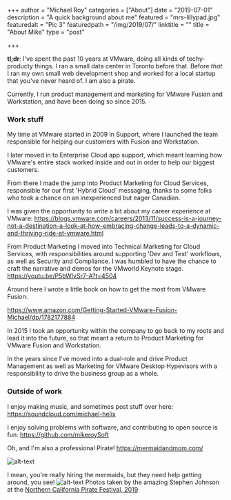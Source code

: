 +++
author = "Michael Roy"
categories = ["About"]
date = "2019-07-01"
description = "A quick background about me"
featured = "mrs-lillypad.jpg"
featuredalt = "Pic 3"
featuredpath = "/img/2019/07/"
linktitle = ""
title = "About Mike"
type = "post"

+++

**tl;dr**: I've spent the past 10 years at VMware, doing all kinds of techy-producty things. I ran a small data center in Toronto before that. Before _that_ I ran my own small web development shop and worked for a local startup that you've never heard of. I am also a pirate.

Currently, I run product management and marketing for VMware Fusion and Workstation, and have been doing so since 2015.

### Work stuff

My time at VMware started in 2009 in Support, where I launched the team responsible for helping our customers with Fusion and Workstation.

I later moved in to Enterprise Cloud app support, which meant learning how VMware's entire stack worked inside and out in order to help our biggest customers.

From there I made the jump into Product Marketing for Cloud Services, responsible for our first 'Hybrid Cloud' messaging, thanks to some folks who took a chance on an inexperienced but eager Canadian.

I was given the opportunity to write a bit about my career experience at VMware:
https://blogs.vmware.com/careers/2013/11/success-is-a-journey-not-a-destination-a-look-at-how-embracing-change-leads-to-a-dynamic-and-thriving-ride-at-vmware.html

From Product Marketing I moved into Technical Marketing for Cloud Services, with responsibilities around supporting 'Dev and Test' workflows, as well as Security and Compliance. I was humbled to have the chance to craft the narrative and demos for the VMworld Keynote stage. https://youtu.be/P5bWlvSr7-A?t=4504

Around here I wrote a little book on how to get the most from VMware Fusion:

https://www.amazon.com/Getting-Started-VMware-Fusion-Michael/dp/1782177884

In 2015 I took an opportunity within the company to go back to my roots and lead it into the future, so that meant a return to Product Marketing for VMware Fusion and Workstation.

In the years since I've moved into a dual-role and drive Product Management as well as Marketing for VMware Desktop Hypevisors with a responsibility to drive the business group as a whole.

### Outside of work

I enjoy making music, and sometimes post stuff over here:
https://soundcloud.com/michael-helix

I enjoy solving problems with software, and contributing to open source is fun:
https://github.com/mikeroySoft

Oh, and I'm also a professional Pirate!
https://mermaidandmom.com/

![alt-text](/img/main/mike-pirate-2019.jpg "Ooh, treasure!")

I mean, you're really hiring the mermaids, but they need help getting around, you see!
![alt-text](/img/main/mike-carry-mermaid-2019.jpg "The tail is the heavy part")
Photos taken by the amazing Stephen Johnson at the [Northern California Pirate Festival, 2019](https://www.norcalpiratefestival.com/)
